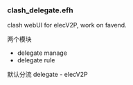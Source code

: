### clash_delegate.efh

clash webUI for elecV2P, work on favend.

两个模块

- delegate manage
- delegate rule

默认分流 delegate - elecV2P